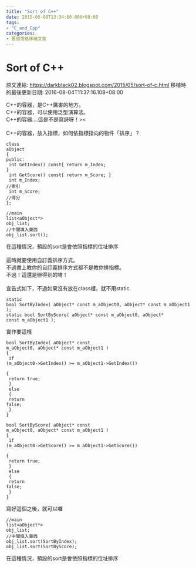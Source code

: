 ```yaml
---
title: "Sort of C++"
date: 2015-05-08T13:34:00.000+08:00
tags: 
- "C_and_Cpp"
categories:
- 舊部落格移植文章
---
```


# Sort of C++

原文連結: https://darkblack02.blogspot.com/2015/05/sort-of-c.html
移植時的最後更新日期: 2016-08-04T11:37:16.108+08:00

C++的容器，是C++厲害的地方。<br />C++的容器，可以使用泛型演算法。<br />C++的容器....這是不是寫詩呀！&gt;&lt;<br /><br />C++的容器，放入指標，如何依指標指向的物件「排序」？<br /><pre class="prettyprint"><code>class aObject<br />{<br />public:<br />    int GetIndex() const{ return m_Index; }<br />    int GetScore() const{ return m_Score; }<br />    int m_Index;  //索引<br />    int m_Score;  //得分<br />};<br /></code></pre><pre class="prettyprint"><code>//main<br />list&lt;aObject*&gt; obj_list;<br />//中間填入東西<br />obj_list.sort();</code></pre>在這種情況，預設的sort是會依照指標的位址排序<br /><br />這時就要使用自訂義排序方式。<br />不過書上教你的自訂義排序方式都不是教你排指標。<br />不過！這還是辦得到的唷！<br /><br />宣告式如下，不過如果沒有放在class裡，就不用static<br /><pre class="prettyprint"><code>static bool SortByIndex( aObject* const m_aObject0, aObject* const m_aObject1 );<br />static bool SortByScore( aObject* const m_aObject0, aObject* const m_aObject1 );</code></pre>實作要這樣 <pre class="prettyprint"><code>bool SortByIndex( aObject* const m_aObject0, aObject* const m_aObject1 )<br />{<br />    if (m_aObject0->GetIndex() >= m_aObject1->GetIndex())<br />    {<br />        return true;<br />    }<br />    else<br />    {<br />        return false;<br />    }<br />}<br /><br />bool SortByScore( aObject* const m_aObject0, aObject* const m_aObject1 )<br />{<br />    if (m_aObject0->GetScore() >= m_aObject1->GetScore())<br />    {<br />        return true;<br />    }<br />    else<br />    {<br />        return false;<br />    }<br />}</code></pre>寫好這個之後，就可以囉 <pre class="prettyprint"><code>//main<br />list&lt;aObject*&gt; obj_list;<br />//中間填入東西<br />obj_list.sort(SortByIndex);<br />obj_list.sort(SortByScore);</code></pre>在這種情況，預設的sort是會依照指標的位址排序<br /><br />
